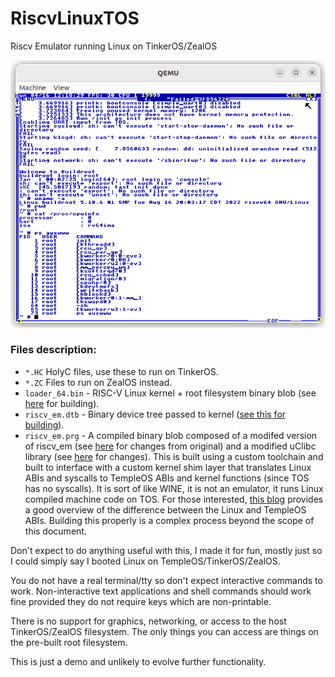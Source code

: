 # RiscvLinuxTOS

Riscv Emulator running Linux on TinkerOS/ZealOS

<center><img src="https://raw.githubusercontent.com/tinkeros/RiscvLinuxTOS/master/Screenshot.png"></img></center>

### Files description:
- `*.HC` HolyC files, use these to run on TinkerOS.
- `*.ZC` Files to run on ZealOS instead.
- `loader_64.bin` - RISC-V Linux kernel + root filesystem binary blob (see <a href="https://github.com/franzflasch/linux_for_riscv_em">here</a> for building).
- `riscv_em.dtb` - Binary device tree passed to kernel (<a href="https://github.com/franzflasch/riscv_em">see this for building</a>).
- `riscv_em.prg` - A compiled binary blob composed of a modifed version of riscv_em (see <a href="https://github.com/franzflasch/riscv_em/commit/3e60d1ce7afcbe96ae21a827a0ce83a5a5afa924">here</a> for changes from original) and a modified uClibc library (see <a href="https://github.com/jwhitham/frotz">here</a> for changes).  This is built using a custom toolchain and built to interface with a custom kernel shim layer that translates Linux ABIs and syscalls to TempleOS ABIs and kernel functions (since TOS has no syscalls).  It is sort of like WINE, it is not an emulator, it runs Linux compiled machine code on TOS.  For those interested, <a href="https://minexew.github.io/2020/05/10/templeos-loader-part3.html">this blog</a> provides a good overview of the difference between the Linux and TempleOS ABIs.  Building this properly is a complex process beyond the scope of this document.

Don't expect to do anything useful with this, I made it for fun, mostly just so I could simply say I booted Linux on TempleOS/TinkerOS/ZealOS.

You do not have a real terminal/tty so don't expect interactive commands to work.  Non-interactive text applications and shell commands should work fine provided they do not require keys which are non-printable.

There is no support for graphics, networking, or access to the host TinkerOS/ZealOS filesystem.  The only things you can access are things on the pre-built root filesystem.

This is just a demo and unlikely to evolve further functionality.
